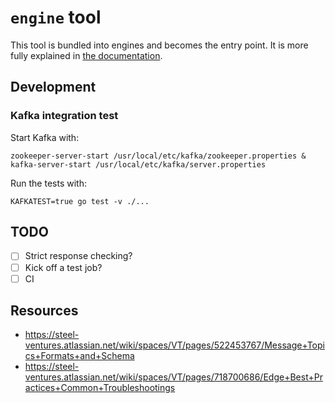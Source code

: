 # `engine` tool

This tool is bundled into engines and becomes the entry point. It is more fully explained in [the documentation](https://machinebox.io/experiments/engine-toolkit#the-engine-executable).

## Development

### Kafka integration test

Start Kafka with:

```
zookeeper-server-start /usr/local/etc/kafka/zookeeper.properties & kafka-server-start /usr/local/etc/kafka/server.properties
```

Run the tests with:

```
KAFKATEST=true go test -v ./...
```

## TODO

- [ ] Strict response checking?
- [ ] Kick off a test job?
- [ ] CI 

## Resources

* https://steel-ventures.atlassian.net/wiki/spaces/VT/pages/522453767/Message+Topics+Formats+and+Schema
* https://steel-ventures.atlassian.net/wiki/spaces/VT/pages/718700686/Edge+Best+Practices+Common+Troubleshootings
